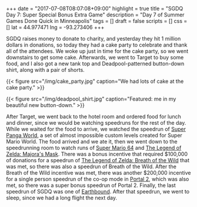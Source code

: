 +++
date = "2017-07-08T08:07:08+09:00"
highlight = true
title = "SGDQ Day 7: Super Special Bonus Extra Game"
description = "Day 7 of Summer Games Done Quick in Minneapolis"
tags = []
draft = false
scripts = []
css = []
lat = 44.977471
lng = -93.273406
+++

SGDQ raises money to donate to charity, and yesterday they hit 1 million dollars
in donations, so today they had a cake party to celebrate and thank all
of the attendees. We woke up just in time for the cake party, so we went
downstairs to get some cake. Afterwards, we went to Target to buy some food, and
I also got a new tank top and Deadpool-patterned button-down shirt, along with a
pair of shorts.

{{< figure src="/img/cake_party.jpg"
    caption="We had lots of cake at the cake party." >}}

{{< figure src="/img/deadpool_shirt.jpg"
    caption="Featured: me in my beautiful new button-down." >}}

After Target, we went back to the hotel room and ordered food for lunch and
dinner, since we would be watching speedruns for the rest of the day. While we
waited for the food to arrive, we watched the speedrun of [Super Panga
World](https://www.youtube.com/playlist?list=PLxG7HQxMIfYrkzSzsjGE7a9bIghP43Y9H),
a set of almost impossible custom levels created for Super Mario World. The food
arrived and we ate it, then we went down to the speedrunning room to watch runs
of [Super Mario 64](https://en.wikipedia.org/wiki/Super_Mario_64) and [The
Legend of Zelda: Majora's
Mask](https://en.wikipedia.org/wiki/The_Legend_of_Zelda:_Majora%27s_Mask). There
was a bonus incentive that required $100,000 of donations for a speedrun of [The
Legend of Zelda: Breath of the
Wild](https://en.wikipedia.org/wiki/The_Legend_of_Zelda:_Breath_of_the_Wild)
that was met, so there was also a speedrun of Breath of the Wild. After the
Breath of the Wild incentive was met, there was another $200,000 incentive for a
single person speedrun of the co-op mode in [Portal
2](https://en.wikipedia.org/wiki/Portal_2), which was also met, so there was a
super bonus speedrun of Portal 2. Finally, the last speedrun of SGDQ was one of
[Earthbound](https://en.wikipedia.org/wiki/EarthBound). After that speedrun, we
went to sleep, since we had a long flight the next day.
